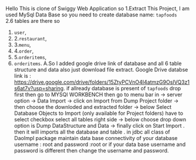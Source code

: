 Hello This is clone of Swiggy Web Application so
1.Extract This Project, I am used MySql Data Base so you need to create database name: `tapfoods`  
2.6 tables are there so 
1. `user`,
2. 2.`restaurant`,
3.  3.`menu`,
4.  4.`order`,
5.  5.`orderitems`,
6.  `orderitems`.
A.So I added google drive link of database and all 6 table structure and data also just download file extract.
Google Drive databse link is : https://drive.google.com/drive/folders/15ZtyPCVnO4I4atmzG9OsIVQ3z1s6at7v?usp=sharing.
if allready database is present of `tapfoods` drop first then go to MYSQl WORKBENCH
then  go to menu bar in -> server option -> Data Import -> click on Import from Dump Project folder -> then choose the downloded and extracted folder -> below Select Database Objects to Import (only available for Project folders) have to select checkbox select all tables right side ->
below choose drop down option is Dump DataStructure and Data -> finally click on Start Import .
then it will imports all the database and table .
in jdbc all class of  DaoImpl package maintain data base connectivity of your database username : root and password :root or if your data base username and password is different then change the username and password.
